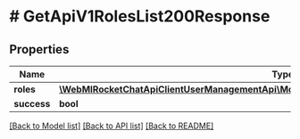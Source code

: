 # # GetApiV1RolesList200Response

## Properties

Name | Type | Description | Notes
------------ | ------------- | ------------- | -------------
**roles** | [**\WebMIRocketChatApiClientUserManagementApi\Model\GetApiV1RolesList200ResponseRolesInner[]**](GetApiV1RolesList200ResponseRolesInner.md) |  | [optional]
**success** | **bool** |  | [optional]

[[Back to Model list]](../../README.md#models) [[Back to API list]](../../README.md#endpoints) [[Back to README]](../../README.md)
